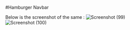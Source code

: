 #Hamburger Navbar 

Below is the screenshot of the same :
![Screenshot (99)](https://user-images.githubusercontent.com/67232537/139450907-8c57b3b7-ecb4-4973-be4e-7b1efcb14ef1.png)
![Screenshot (100)](https://user-images.githubusercontent.com/67232537/139450932-f139fbb7-9842-442c-a6cf-34694a3477d7.png)
